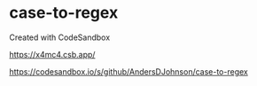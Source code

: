 # case-to-regex
Created with CodeSandbox

https://x4mc4.csb.app/

https://codesandbox.io/s/github/AndersDJohnson/case-to-regex
